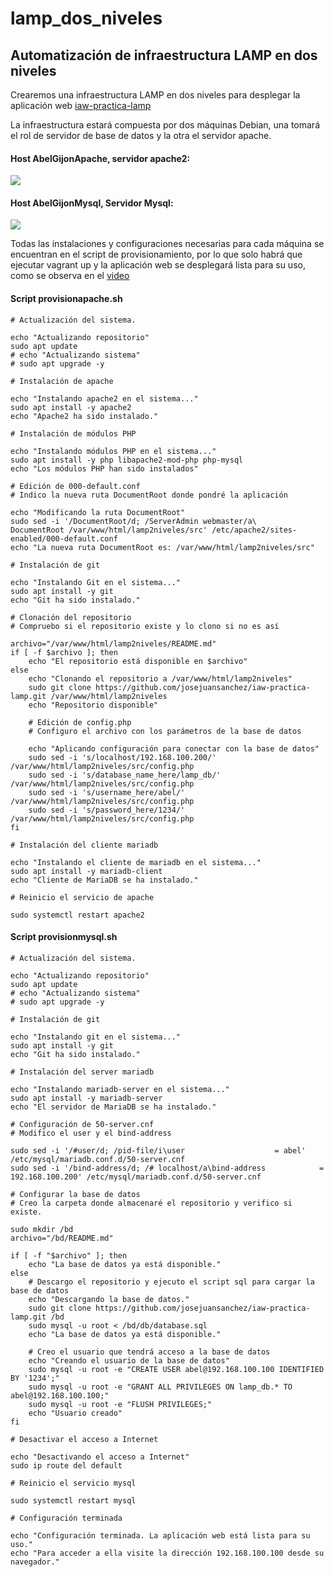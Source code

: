 # lamp_dos_niveles
## Automatización de infraestructura LAMP en dos niveles

Crearemos una infraestructura LAMP en dos niveles para desplegar la aplicación web [iaw-practica-lamp](https://github.com/josejuansanchez/iaw-practica-lamp.git)

La infraestructura estará compuesta por dos máquinas Debian, una tomará el rol de servidor de base de datos y la otra el servidor apache.

#### Host AbelGijonApache, servidor apache2:
![](https://lh3.googleusercontent.com/pw/ADCreHeiQmPjr2gWe7hF7cthPVPMJSwWp7MkZMq-569WZ3CVn1NePCz6cZ9f6ccIuwnJNWC20E84C7CkvLHGtwpdlT-7zpk3JZXd3TH9sJEAjs0aB5NAHpNfR6UTbdsuHAEvIaVOlG8rckn8iCaxCibtY5BtlJxeBGhKWp4JKsdCfrpSAWT1aXg8gGGFN3v0oHzs0-1yFxZs_aCoRJfobnNw3jEvuQFM913sLfV1oWUHbH2R9QMeWN9TPoANfvHJKaSdIM8VAhvjU0Q4dyk-e0BOIZd7OYXIPxFijldKngbRS8txqyFPmYT8eHYUq_jQubezdLGTCUlvR5fQeT5aS0Wy4COlRrpux9UF2Wqk6qWpUidUfnDJLdv04d1CFW9uZxhnxDorUvB6UXIpAvfcO2xTlugof_j5imqWfLGLDx-FI0TJBD5QERpAIn5F37EGLbJXa71rfT0CoeC089oteDLMZTw9GnJ_zTba0yUapMpJ7HoVPiEjlGx3MLWMGJnKE6cCSJjWX89OPQDTHqh2rERmRqpkIOVFmdv5ZRpdPdrLdc8jNZbRp1hVUL0cK52VVzk65-3BPiiEufFXOvOhq3nomJSj0snNdCI6uZ6oySICJ3f2YrhYo-5s1ZLuRnfu6kEm5gHYB8ynMX6HJMDErveOaQajPH2sS5bQSzNpczKYQVkVHU6YSb7ownvjZ78TSeEGRC2XjElPtgE7-NCS9EZzosJoiVUhE7uHaYx6KuNulx2EfGFXRqqys-MnvkL3SxQlQgKBrMMlwuh3bsMO6vR0y7o1HGaQG2rK59K10J_5y1SkFqnwZBLR2TeCiUzLhsRKa-MHxvMd7aktIBF9Uc8BWwspRy8kypxg4wqfBmjVepD3yQGmoQgEg6DhOQB1NjHhzZ5o3UY3sSJ9ZGPAxGw_jg=w1482-h621-s-no-gm?authuser=0)

#### Host AbelGijonMysql, Servidor Mysql:
![](https://lh3.googleusercontent.com/pw/ADCreHc778wWH-WUMl0xkNpRDmqUi9n3uO29O5DZuzVqP7zS9pO-C5oIMAtBcDqa7SlbHlf30hXPLgl8JUt6lWRVE0J5hKKJA3BoFvJMsVHDPaJOkeserruHAUsPKcZKIHHiqQgsIfBa2EPr9ImN9nN4mSKfWtDFCpvW8OaUFSD99sjhTwhP3ZDJgeR3DVy_qrIdf8mulZBfGnsh3x4AnhBHzedhz85JzZQs9e2CnE_1vbLLGpMCXR66t0bsHtDR7dSjEv3w3HsXAOLGiSKX32KUDYuQIgt9BvoVhsVqDU6pHzjYMCcVDVBLVrcRBAAujoqN52_RuX6e15J76iXtNnGJvTTKx1em6uCXWKeCH9zOKqMmz2T7E63Ir-r4aL1PeOqYjWqn6OP7uEXrHXJ07JFkVikkLsIqNlO5ylgWwcKIf2HUDBtyCzaiUcK5XmdIGu0HlaPj1DWpgYXxUrwgrFMUC3mbWiNwkBO6Kh7S30x0N0hhw2uZT8kiJj5JWDZtm4DiP8D4Lkd2_ttID5ns_yjI2iFvjxhwjswd9PcMii0GfirMhXgXCMUMDUz26AQZQOY5mnezEkPr-7SmBT1iiigq28b1TQAv4KNlGj6i-AGVmwjtAchDvxVY0NSfO6YrXcGKC0qj3_beScDFYMJrOWB7H2Zi7XJktWFvawJpRfpZpsqqoqIWq6X0Azbl3wCmpTu2hAZZWUwh0f3vzYg17B74iCTu9gBZHTCcqmzsqNL34P0UE2XNZ0hswgoTnkLnmt56O14cLfqKoivKWpcLcny_OSwnmTqru-b15ts7XWLqMPfwhR_wrRAIcrO3wVKfDidfuRo5SMuYVMHeTv8J3n5YXg0dI3lXz0Vx1HtXyURA9Pr80MhRXzSVJRv8ku6V6ZUYxXSI31xYVtw3x1EcYgNlig=w1481-h550-s-no-gm?authuser=0)

Todas las instalaciones y configuraciones necesarias para cada máquina se encuentran en el script de provisionamiento, por lo que solo habrá que ejecutar vagrant up y la aplicación web se desplegará lista para su uso, como se observa en el [video](https://clipchamp.com/watch/8rpD0Qeb6Wa) 

#### Script provisionapache.sh
```
# Actualización del sistema.

echo "Actualizando repositorio"
sudo apt update
# echo "Actualizando sistema"
# sudo apt upgrade -y

# Instalación de apache

echo "Instalando apache2 en el sistema..."
sudo apt install -y apache2
echo "Apache2 ha sido instalado."

# Instalación de módulos PHP

echo "Instalando módulos PHP en el sistema..."
sudo apt install -y php libapache2-mod-php php-mysql
echo "Los módulos PHP han sido instalados"

# Edición de 000-default.conf
# Indico la nueva ruta DocumentRoot donde pondré la aplicación

echo "Modificando la ruta DocumentRoot"
sudo sed -i '/DocumentRoot/d; /ServerAdmin webmaster/a\        DocumentRoot /var/www/html/lamp2niveles/src' /etc/apache2/sites-enabled/000-default.conf
echo "La nueva ruta DocumentRoot es: /var/www/html/lamp2niveles/src"

# Instalación de git

echo "Instalando Git en el sistema..."
sudo apt install -y git
echo "Git ha sido instalado."

# Clonación del repositorio
# Compruebo si el repositorio existe y lo clono si no es así

archivo="/var/www/html/lamp2niveles/README.md"
if [ -f $archivo ]; then
    echo "El repositorio está disponible en $archivo"
else
    echo "Clonando el repositorio a /var/www/html/lamp2niveles"
    sudo git clone https://github.com/josejuansanchez/iaw-practica-lamp.git /var/www/html/lamp2niveles
    echo "Repositorio disponible"

    # Edición de config.php
    # Configuro el archivo con los parámetros de la base de datos

    echo "Aplicando configuración para conectar con la base de datos"
    sudo sed -i 's/localhost/192.168.100.200/' /var/www/html/lamp2niveles/src/config.php
    sudo sed -i 's/database_name_here/lamp_db/' /var/www/html/lamp2niveles/src/config.php
    sudo sed -i 's/username_here/abel/' /var/www/html/lamp2niveles/src/config.php
    sudo sed -i 's/password_here/1234/' /var/www/html/lamp2niveles/src/config.php
fi

# Instalación del cliente mariadb

echo "Instalando el cliente de mariadb en el sistema..."
sudo apt install -y mariadb-client
echo "Cliente de MariaDB se ha instalado."

# Reinicio el servicio de apache

sudo systemctl restart apache2
```

#### Script provisionmysql.sh
```
# Actualización del sistema.

echo "Actualizando repositorio"
sudo apt update
# echo "Actualizando sistema"
# sudo apt upgrade -y

# Instalación de git

echo "Instalando git en el sistema..."
sudo apt install -y git
echo "Git ha sido instalado."

# Instalación del server mariadb

echo "Instalando mariadb-server en el sistema..."
sudo apt install -y mariadb-server
echo "El servidor de MariaDB se ha instalado."

# Configuración de 50-server.cnf
# Modifico el user y el bind-address

sudo sed -i '/#user/d; /pid-file/i\user                    = abel' /etc/mysql/mariadb.conf.d/50-server.cnf
sudo sed -i '/bind-address/d; /# localhost/a\bind-address            = 192.168.100.200' /etc/mysql/mariadb.conf.d/50-server.cnf

# Configurar la base de datos
# Creo la carpeta donde almacenaré el repositorio y verifico si existe.

sudo mkdir /bd
archivo="/bd/README.md"

if [ -f "$archivo" ]; then
    echo "La base de datos ya está disponible."
else
    # Descargo el repositorio y ejecuto el script sql para cargar la base de datos
    echo "Descargando la base de datos."
    sudo git clone https://github.com/josejuansanchez/iaw-practica-lamp.git /bd
    sudo mysql -u root < /bd/db/database.sql
    echo "La base de datos ya está disponible."

    # Creo el usuario que tendrá acceso a la base de datos
    echo "Creando el usuario de la base de datos"
    sudo mysql -u root -e "CREATE USER abel@192.168.100.100 IDENTIFIED BY '1234';"
    sudo mysql -u root -e "GRANT ALL PRIVILEGES ON lamp_db.* TO abel@192.168.100.100;"
    sudo mysql -u root -e "FLUSH PRIVILEGES;"
    echo "Usuario creado"
fi

# Desactivar el acceso a Internet

echo "Desactivando el acceso a Internet"
sudo ip route del default

# Reinicio el servicio mysql

sudo systemctl restart mysql

# Configuración terminada

echo "Configuración terminada. La aplicación web está lista para su uso."
echo "Para acceder a ella visite la dirección 192.168.100.100 desde su navegador."
```

